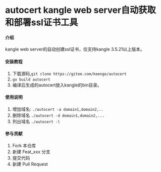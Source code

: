 # autocert kangle web server自动获取和部署ssl证书工具

#### 介绍
kangle web server的自动创建ssl证书，仅支持kangle 3.5.21以上版本。


#### 安装教程

1.  下载源码,`git clone https://gitee.com/keengo/autocert`
2.  `go build autocert`
3.  编译后生成的autocert放入kangle的bin目录。

#### 使用说明

1.  增加域名:
`./autocert -a domain1,domain2,..`
2.  删除域名
`./autocert -d domain1,domain2,...`
3.  列出域名
`./autocert -l`

#### 参与贡献

1.  Fork 本仓库
2.  新建 Feat_xxx 分支
3.  提交代码
4.  新建 Pull Request

